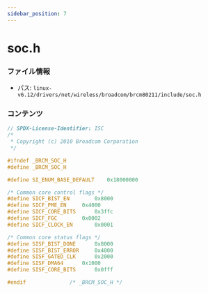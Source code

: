 ```yaml
---
sidebar_position: 7
---
```

# soc.h

### ファイル情報

- パス: `linux-v6.12/drivers/net/wireless/broadcom/brcm80211/include/soc.h`

### コンテンツ

```h
// SPDX-License-Identifier: ISC
/*
 * Copyright (c) 2010 Broadcom Corporation
 */

#ifndef	_BRCM_SOC_H
#define	_BRCM_SOC_H

#define SI_ENUM_BASE_DEFAULT	0x18000000

/* Common core control flags */
#define	SICF_BIST_EN		0x8000
#define	SICF_PME_EN		0x4000
#define	SICF_CORE_BITS		0x3ffc
#define	SICF_FGC		0x0002
#define	SICF_CLOCK_EN		0x0001

/* Common core status flags */
#define	SISF_BIST_DONE		0x8000
#define	SISF_BIST_ERROR		0x4000
#define	SISF_GATED_CLK		0x2000
#define	SISF_DMA64		0x1000
#define	SISF_CORE_BITS		0x0fff

#endif				/* _BRCM_SOC_H */

```
